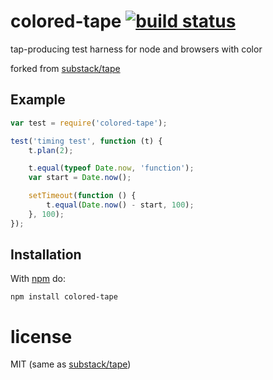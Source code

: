 # colored-tape [![build status](https://secure.travis-ci.org/morishitter/colored-tape.svg)](http://travis-ci.org/morishitter/colored-tape)

tap-producing test harness for node and browsers with color

forked from [substack/tape](https://github.com/substack/tape)


## Example

``` js
var test = require('colored-tape');

test('timing test', function (t) {
    t.plan(2);

    t.equal(typeof Date.now, 'function');
    var start = Date.now();

    setTimeout(function () {
        t.equal(Date.now() - start, 100);
    }, 100);
});
```

## Installation

With [npm](https://npmjs.org) do:

```
npm install colored-tape
```

# license

MIT (same as [substack/tape](https://github.com/substack/tape))
